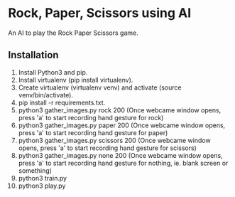 # Rock, Paper, Scissors using AI

An AI to play the Rock Paper Scissors game.

## Installation

1. Install Python3 and pip.
2. Install virtualenv (pip install virtualenv).
3. Create virtualenv (virtualenv venv) and activate (source venv/bin/activate).
4. pip install -r requirements.txt.
5. python3 gather_images.py rock 200 (Once webcame window opens, press 'a' to start recording hand gesture for rock)
6. python3 gather_images.py paper 200 (Once webcame window opens, press 'a' to start recording hand gesture for paper)
7. python3 gather_images.py scissors 200 (Once webcame window opens, press 'a' to start recording hand gesture for scissors)
8. python3 gather_images.py none 200 (Once webcame window opens, press 'a' to start recording hand gesture for nothing, ie. blank screen or something)
9. python3 train.py
10. python3 play.py
